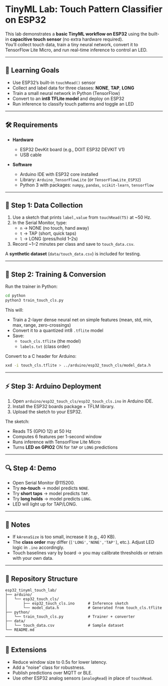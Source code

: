 # TinyML Lab: Touch Pattern Classifier on ESP32

This lab demonstrates a **basic TinyML workflow on ESP32** using the built-in **capacitive touch sensor** (no extra hardware required).  
You’ll collect touch data, train a tiny neural network, convert it to TensorFlow Lite Micro, and run real-time inference to control an LED.

---

## 🎯 Learning Goals
- Use ESP32’s built-in `touchRead()` sensor  
- Collect and label data for three classes: **NONE**, **TAP**, **LONG**  
- Train a small neural network in Python (TensorFlow)  
- Convert to an **int8 TFLite model** and deploy on ESP32  
- Run inference to classify touch patterns and toggle an LED  

---

## 🛠 Requirements
- **Hardware**
  - ESP32 DevKit board (e.g., DOIT ESP32 DEVKIT V1)
  - USB cable

- **Software**
  - Arduino IDE with ESP32 core installed  
  - Library: `Arduino_TensorFlowLite` (or `TensorFlowLite_ESP32`)  
  - Python 3 with packages: `numpy`, `pandas`, `scikit-learn`, `tensorflow`  

---

## 📡 Step 1: Data Collection
1. Use a sketch that prints `label,value` from `touchRead(T5)` at ~50 Hz.  
2. In the Serial Monitor, type:
   - `n` → NONE (no touch, hand away)  
   - `t` → TAP (short, quick taps)  
   - `l` → LONG (press/hold 1–2s)  
3. Record ~1–2 minutes per class and save to `touch_data.csv`.  

A **synthetic dataset** (`data/touch_data.csv`) is included for testing.

---

## 🤖 Step 2: Training & Conversion
Run the trainer in Python:

```bash
cd python
python3 train_touch_cls.py
```

This will:
- Train a 2-layer dense neural net on simple features (mean, std, min, max, range, zero-crossings)  
- Convert it to a quantized int8 `.tflite` model  
- Save:  
  - `touch_cls.tflite` (the model)  
  - `labels.txt` (class order)

Convert to a C header for Arduino:

```bash
xxd -i touch_cls.tflite > ../arduino/esp32_touch_cls/model_data.h
```

---

## ⚡ Step 3: Arduino Deployment
1. Open `arduino/esp32_touch_cls/esp32_touch_cls.ino` in Arduino IDE.  
2. Install the ESP32 boards package + TFLM library.  
3. Upload the sketch to your ESP32.  

The sketch:
- Reads T5 (GPIO 12) at 50 Hz  
- Computes 6 features per 1-second window  
- Runs inference with TensorFlow Lite Micro  
- Turns **LED on GPIO2** ON for `TAP` or `LONG` predictions  

---

## 🔍 Step 4: Demo
- Open Serial Monitor @115200.  
- Try **no-touch** → model predicts `NONE`.  
- Try **short taps** → model predicts `TAP`.  
- Try **long holds** → model predicts `LONG`.  
- LED will light up for TAP/LONG.  

---

## 📌 Notes
- If `kArenaSize` is too small, increase it (e.g., 40 KB).  
- The **class order** may differ (`['LONG','NONE','TAP']`, etc.). Adjust LED logic in `.ino` accordingly.  
- Touch baselines vary by board → you may calibrate thresholds or retrain with your own data.  

---

## 📂 Repository Structure
```
esp32_tinyml_touch_lab/
├── arduino/
│   └── esp32_touch_cls/
│       ├── esp32_touch_cls.ino      # Inference sketch
│       └── model_data.h             # Generated from touch_cls.tflite
├── python/
│   └── train_touch_cls.py           # Trainer + converter
├── data/
│   └── touch_data.csv               # Sample dataset
└── README.md
```

---

## 🚀 Extensions
- Reduce window size to 0.5s for lower latency.  
- Add a “noise” class for robustness.  
- Publish predictions over MQTT or BLE.  
- Use other ESP32 analog sensors (`analogRead`) in place of `touchRead`.  

